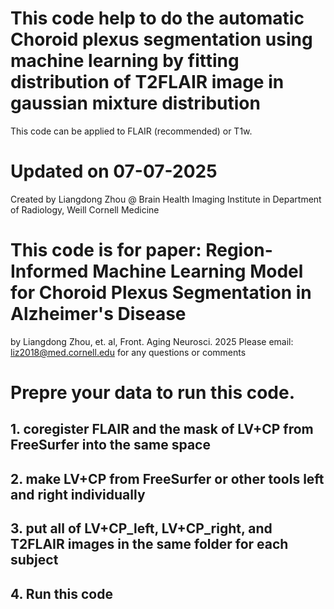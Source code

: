 # This code help to do the automatic Choroid plexus segmentation using machine learning by fitting distribution of T2FLAIR image in gaussian mixture distribution
This code can be applied to FLAIR (recommended) or T1w.

# Updated on 07-07-2025
Created by Liangdong Zhou @ Brain Health Imaging Institute in Department of Radiology, Weill Cornell Medicine

# This code is for paper: Region-Informed Machine Learning Model for Choroid Plexus Segmentation in  Alzheimer's Disease
by Liangdong  Zhou, et. al, Front. Aging Neurosci. 2025
Please email: liz2018@med.cornell.edu for any questions or comments

# Prepre your data to run this code.
## 1. coregister FLAIR and the mask of LV+CP from FreeSurfer into the same space
## 2. make LV+CP from FreeSurfer or other tools left and right individually
## 3. put all of LV+CP_left, LV+CP_right, and T2FLAIR images in the same folder for each subject
## 4. Run this code
